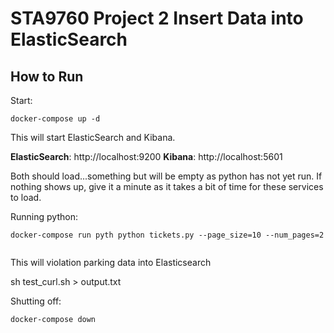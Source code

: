 # STA9760 Project 2 Insert Data into ElasticSearch


## How to Run

Start:

```
docker-compose up -d
```

This will start ElasticSearch and Kibana.

**ElasticSearch**: http://localhost:9200
**Kibana**: http://localhost:5601

Both should load...something but will be empty as python has not yet run. If nothing shows up, give it a minute as it takes a bit of time for these services to load.

Running python:

```
docker-compose run pyth python tickets.py --page_size=10 --num_pages=2


```

This will violation parking data into Elasticsearch 

sh test_curl.sh > output.txt

Shutting off:

```
docker-compose down
```
